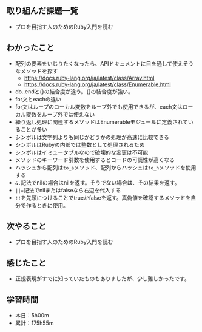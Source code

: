 ## 取り組んだ課題一覧
- プロを目指す人のためのRuby入門を読む
## わかったこと
- 配列の要素をいじりたくなったら、APIドキュメントに目を通して使えそうなメソッドを探す
  - https://docs.ruby-lang.org/ja/latest/class/Array.html
  - https://docs.ruby-lang.org/ja/latest/class/Enumerable.html
- do..endと{}の結合度が違う。{}の結合度が強い。
- for文とeachの違い
- for文はループのローカル変数をループ外でも使用できるが、each文はローカル変数をループ外では使えない
- 繰り返し処理に関連するメソッドはEnumerableモジュールに定義されていることが多い
- シンボルは文字列よりも同じかどうかの処理が高速に比較できる
- シンボルはRubyの内部では整数として処理されるため
- シンボルはイミュータブルなので破壊的な変更は不可能
- メソッドのキーワード引数を使用するとコードの可読性が高くなる
- ハッシュから配列は`to_a`メソッド、配列からハッシュは`to_h`メソッドを使用する
- `&.`記法でnilの場合はnilを返す。そうでない場合は、その結果を返す。
- `||=`記法でnilまたはfalseなら右辺を代入する
- `!!`を先頭につけることでtrueかfalseを返す。真偽値を確認するメソッドを自分で作るときに使用。
## 次やること
- プロを目指す人のためのRuby入門を読む
## 感じたこと
- 正規表現がすでに知っていたものもありましたが、少し難しかったです。
## 学習時間
- 本日：5h00m
- 累計：175h55m
